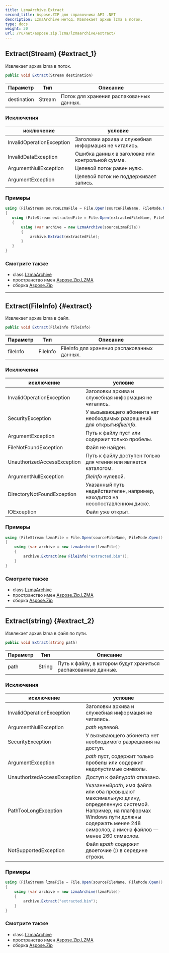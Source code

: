 ```yaml
---
title: LzmaArchive.Extract
second_title: Aspose.ZIP для справочника API .NET
description: LzmaArchive метод. Извлекает архив lzma в поток.
type: docs
weight: 30
url: /ru/net/aspose.zip.lzma/lzmaarchive/extract/
---
```

## Extract(Stream) {#extract_1}

Извлекает архив lzma в поток.

```csharp
public void Extract(Stream destination)
```

| Параметр | Тип | Описание |
| --- | --- | --- |
| destination | Stream | Поток для хранения распакованных данных. |

### Исключения

| исключение | условие |
| --- | --- |
| InvalidOperationException | Заголовки архива и служебная информация не читались. |
| InvalidDataException | Ошибка данных в заголовке или контрольной сумме. |
| ArgumentNullException | Целевой поток равен нулю. |
| ArgumentException | Целевой поток не поддерживает запись. |

### Примеры

```csharp
using (FileStream sourceLzmaFile = File.Open(sourceFileName, FileMode.Open))
{
   using (FileStream extractedFile = File.Open(extractedFileName, FileMode.Create))
   {
       using (var archive = new LzmaArchive(sourceLzmaFile))
       {
           archive.Extract(extractedFile);
       }
   }
}
```

### Смотрите также

* class [LzmaArchive](../)
* пространство имен [Aspose.Zip.LZMA](../../lzmaarchive/)
* сборка [Aspose.Zip](../../../)

---

## Extract(FileInfo) {#extract}

Извлекает архив lzma в файл.

```csharp
public void Extract(FileInfo fileInfo)
```

| Параметр | Тип | Описание |
| --- | --- | --- |
| fileInfo | FileInfo | FileInfo для хранения распакованных данных. |

### Исключения

| исключение | условие |
| --- | --- |
| InvalidOperationException | Заголовки архива и служебная информация не читались. |
| SecurityException | У вызывающего абонента нет необходимых разрешений для открытия*fileInfo*. |
| ArgumentException | Путь к файлу пуст или содержит только пробелы. |
| FileNotFoundException | Файл не найден. |
| UnauthorizedAccessException | Путь к файлу доступен только для чтения или является каталогом. |
| ArgumentNullException | *fileInfo* нулевой. |
| DirectoryNotFoundException | Указанный путь недействителен, например, находится на несопоставленном диске. |
| IOException | Файл уже открыт. |

### Примеры

```csharp
using (FileStream lzmaFile = File.Open(sourceFileName, FileMode.Open))
{
    using (var archive = new LzmaArchive(lzmaFile))
    {
        archive.Extract(new FileInfo("extracted.bin"));
    }
}
```

### Смотрите также

* class [LzmaArchive](../)
* пространство имен [Aspose.Zip.LZMA](../../lzmaarchive/)
* сборка [Aspose.Zip](../../../)

---

## Extract(string) {#extract_2}

Извлекает архив lzma в файл по пути.

```csharp
public void Extract(string path)
```

| Параметр | Тип | Описание |
| --- | --- | --- |
| path | String | Путь к файлу, в котором будут храниться распакованные данные. |

### Исключения

| исключение | условие |
| --- | --- |
| InvalidOperationException | Заголовки архива и служебная информация не читались. |
| ArgumentNullException | *path* нулевой. |
| SecurityException | У вызывающего абонента нет необходимого разрешения на доступ. |
| ArgumentException | *path* пуст, содержит только пробелы или содержит недопустимые символы. |
| UnauthorizedAccessException | Доступ к файлу*path* отказано. |
| PathTooLongException | Указанный*path*, имя файла или оба превышают максимальную длину, определенную системой. Например, на платформах Windows пути должны содержать менее 248 символов, а имена файлов — менее 260 символов. |
| NotSupportedException | Файл в*path* содержит двоеточие (:) в середине строки. |

### Примеры

```csharp
using (FileStream lzmaFile = File.Open(sourceFileName, FileMode.Open))
{
    using (var archive = new LzmaArchive(lzmaFile))
    {
        archive.Extract("extracted.bin");
    }
}
```

### Смотрите также

* class [LzmaArchive](../)
* пространство имен [Aspose.Zip.LZMA](../../lzmaarchive/)
* сборка [Aspose.Zip](../../../)


